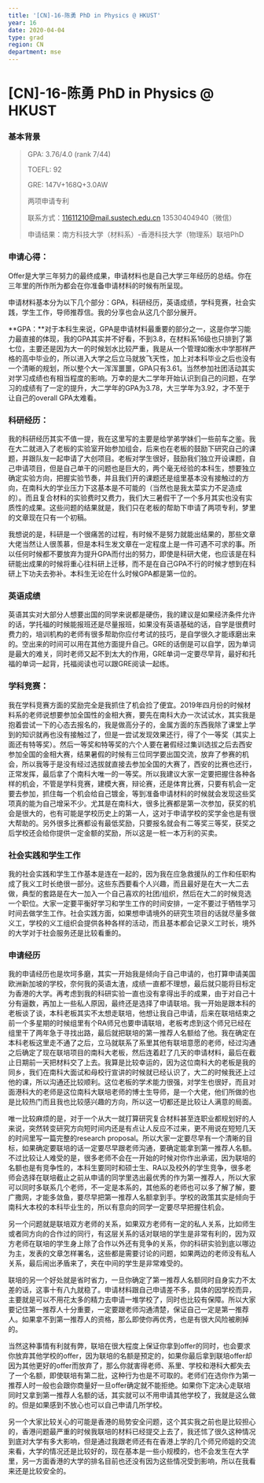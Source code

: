 ```yaml
---
title: '[CN]-16-陈勇 PhD in Physics @ HKUST'
year: 16
date: 2020-04-04
type: grad
region: CN
department: mse
---
```


# [CN]-16-陈勇 PhD in Physics @ HKUST

###  基本背景

> GPA: 3.76/4.0 (rank 7/44)
>
> TOEFL: 92
>
> GRE: 147V+168Q+3.0AW
>
> 两项申请专利 
>
> 联系方式：[11611210@mail.sustech.edu.cn](mailto:11611210@mail.sustech.edu.cn) 13530404940（微信）
>
> 申请结果：南方科技大学（材料系）-香港科技大学（物理系）联培PhD



### 申请心得：

Offer是大学三年努力的最终成果，申请材料也是自己大学三年经历的总结。你在三年里的所作所为都会在你准备申请材料的时候有所呈现。

申请材料基本分为以下几个部分：GPA，科研经历，英语成绩，学科竞赛，社会实践，学生工作，导师推荐信。我的分享也会从这几个部分展开。

 

**GPA：**对于本科生来说，GPA是申请材料最重要的部分之一，这是你学习能力最直接的体现，我的GPA其实并不好看，不到3.8，在材料系16级也只排到了第七位，主要还是因为大一的时候划水比较严重，我是从一个管理如衡水中学那样严格的高中毕业的，所以进入大学之后立马就放飞天性，加上对本科毕业之后也没有一个清晰的规划，所以整个大一浑浑噩噩，GPA只有3.61。当然参加社团活动其实对学习成绩也有相当程度的影响。万幸的是大二学年开始认识到自己的问题，在学习的成绩有了一定的提升，大二学年的GPA为3.78，大三学年为3.92，才不至于让自己的overall GPA太难看。

 

### 科研经历：

我的科研经历其实不值一提，我在这里写的主要是给学弟学妹们一些前车之鉴。我在大二就进入了老板的实验室开始参加组会，后来也在老板的鼓励下研究自己的课题，并跟队友一起申请了大创项目。老板对学生很好，鼓励我们独立开设课题，自己申请项目，但是自己单干的问题也是巨大的，两个毫无经验的本科生，想要独立确定实验方向，把握实验节奏，并且我们开的课题还是组里基本没有接触过的方向，在南科大的学业压力下这基本是不可能的（当然也是我太菜实力不足造成的）。而且复合材料的实验费时又费力，我们大三暑假干了一个多月其实也没有实质性的成果。这些问题的结果就是，我们只在老板的帮助下申请了两项专利，梦里的文章现在只有一个初稿。

  我想说的是，科研是一个很痛苦的过程，有时候不是努力就能出结果的，那些文章大佬当然让人很羡慕，但是本科生发文章在一定程度上是一件可遇不可求的事。所以任何时候都不要放弃为提升GPA而付出的努力，即使是科研大佬，也应该是在科研能出成果的时候将重心往科研上迁移，而不是在自己GPA不行的时候才想到在科研上下功夫去弥补。本科生无论在什么时候GPA都是第一位的。

 

### 英语成绩
英语其实对大部分人想要出国的同学来说都是硬伤，我的建议是如果经济条件允许的话，学托福的时候能报班还是尽量报班，如果没有英语基础的话，自学是很费时费力的，培训机构的老师有很多帮助你应付考试的技巧，是自学很久才能琢磨出来的。空出来的时间可以用在其他方面提升自己。GRE的话倒是可以自学，因为单词是最大的难关，同时老师又起不到太大的作用，GRE单词一定要尽早背，最好和托福的单词一起背，托福阅读也可以跟GRE阅读一起练。

 

### 学科竞赛：
我在学科竞赛方面的奖励完全是我抓住了机会捡了便宜。2019年四月份的时候材料系的老师说想要参加全国性的金相大赛，要先在南科大办一次试试水，其实我是抱着尝试一下的心态去报名的，我是做高分子的，金属方面的东西我除了课堂上学到的知识就再也没有接触过了，但是一尝试发现效果还行，得了个一等奖（其实上面还有特等奖）。然后一等奖和特等奖的六个人要在暑假经过集训选拔之后去西安参加全国的金相大赛，结果暑假的时候有三位同学要出国交流，放弃了参赛的机会，所以我等于是没有经过选拔就直接去参加全国的大赛了，西安的比赛也还行，正常发挥，最后拿了个南科大唯一的一等奖。所以我建议大家一定要把握住各种各样的机会，不管是学科竞赛，建模大赛，辩论赛，还是体育比赛，只要有机会一定要去参加，抓住每一个机会给自己镀金，等到准备申请材料的时候就会发现这些奖项真的能为自己增采不少。尤其是在南科大，很多比赛都是第一次参加，获奖的机会是很大的，也有可能是学校历史上的第一人，这对于申请学校的奖学金也是有很大帮助的。另外很多比赛都设有最低奖励，只要报名就会有二等奖三等奖，获奖之后学校还会给你提供一定金额的奖励，所以这是一桩一本万利的买卖。

### 社会实践和学生工作
我的社会实践和学生工作基本是连在一起的，因为我在应急救援队的工作和任职构成了我义工时长绝很一部分。这些东西要看个人兴趣，而且最好是在大一大二去做，典型的套路是在大一加入一个自己喜欢的社团/组织，然后在大二的时候竞选一个职位。大家一定要平衡好学习和学生工作的时间安排，一定不要过于牺牲学习时间去做学生工作。社会实践方面，如果想申请境外的研究生项目的话就尽量多做义工，学校的义工组织会提供各种各样的活动，而且基本都会记录义工时长，境外的大学对于社会服务还是比较看重的。

 

### 申请经历
我的申请经历也是坎坷多磨，其实一开始我是倾向于自己申请的，也打算申请美国欧洲新加坡的学校，奈何我的英语太渣，成绩一直都不理想，最后就只能将目标定为香港的大学。再考虑到我的科研实验一直也没有拿得出手的成果，由于对自己十分有逼数，再加上一些私人原因，最终还是选择了申请联培。我一开始是跟本科的老板谈了谈，本科老板其实不太想走联培，他想让我自己申请，后来在联培结束之前一个多星期的时候组里有个RA师兄也要申请联培，老板考虑到这个师兄已经在组里干了两年急于寻找出路，最后就把联培的第一推荐人名额给了他。我在确定在本科老板这里走不通了之后，立马就联系了系里其他有联培意愿的老师，经过沟通之后确定了现在联培项目的南科大老板，然后连着赶了几天的申请材料，最后在截止日期前一天把材料交了上去。我算是比较幸运的，因为这位南科大的老板是我的同乡，我们在南科大面试和母校行宣讲的时候就已经认识了，大二的时候我还上过他的课，所以沟通还比较顺利。这位老板的学术能力很强，对学生也很好，而且对面港科大的老师是这位南科大联培老师的博士生导师，是一个大佬，他们所做的也是比较热门而且我也比较感兴趣的方向，所以这一切都还是比较让人满意的局面。

唯一比较麻烦的是，对于一个从大一就打算研究复合材料甚至连职业都规划好的人来说，突然转变研究方向短时间内还是有点让人反应不过来，更不用说在短短几天的时间里写一篇完整的research proposal。所以大家一定要尽早有一个清晰的目标，如果确定要联培的话一定要尽早跟老师沟通，要确定能拿到第一推荐人名额。不过比较让人难受的是，很多老师不会在一开始的时候对你作出承诺，因为联培的名额也是有竞争性的，本科生要同时和硕士生、RA以及校外的学生竞争，很多老师会选择在联培截止之前从申请的同学里选出最优秀的作为第一推荐人，所以大家可以同时多联系几个老师，不一定是本系的，其他系的老师也可以多了解了解，要广撒网，才能多敛鱼，要尽早把第一推荐人名额拿到手。学校的政策其实是倾向于南科大本校的本科毕业生的，所以有意向的同学一定要尽早把握住机会。

另一个问题就是联培双方老师的关系，如果双方老师有一定的私人关系，比如师生或者同方向的合作过的同行，有这层关系的话对联培的学生是非常有利的，因为双方老师在联培的学生身上除了合作以外还有竞争的关系，你的科研实验到底以哪边为主，发表的文章怎样署名，这些都是需要讨论的问题，如果两边的老师没有私人关系，最后闹出矛盾来了，夹在中间的学生是非常难受的。

联培的另一个好处就是省时省力，一旦你确定了第一推荐人名额同时自身实力不太差的话，这事十有八九就稳了。申请材料跟自己申请差不多，具体的因学校而异，主要就是可以不用花太多的精力去申请一堆学校了，同时也比较有保障。所以大家要记住第一推荐人十分重要，一定要跟老师沟通清楚，保证自己一定是第一推荐人。如果拿不到第一推荐人的资格，那么即使你再优秀，也是有很大风险被刷掉的。

当然这种事情有利就有弊，联培在很大程度上保证你拿到offer的同时，也会要求你放弃其他学校的offer，因为联培的名额是预定的，如果你最后拿到联培offer却因为其他更好的offer而放弃了，那么你就害得老师、系里、学校和港科大都失去了一个名额，即使联培有第二批，这种行为也是不可取的。老师们在选你作为第一推荐人时一般也会跟你商量好一旦offer确定就不能拒绝。如果你下定决心走联培同时又拿到第一推荐人名额的话，其实就可以不用申请其他学校了，我就是这么做的。但是如果感到不放心也可以自己申请几所学校。

另一个大家比较关心的可能是香港的局势安全问题，这个其实我之前也是比较担心的，香港问题最严重的时候我联培的材料已经提交上去了，我还怵了很久这种情况到底对大学有多大影响，但是通过我跟老师还有在香港上学的几个师兄师姐的交流来看，大学的情况还是比较好的，现在基本是一些小规模的，也不会发生在大学里，另一方面香港的大学的排名目前也还没有因为这些情况受到影响，所以在我看来还是比较安全的。

